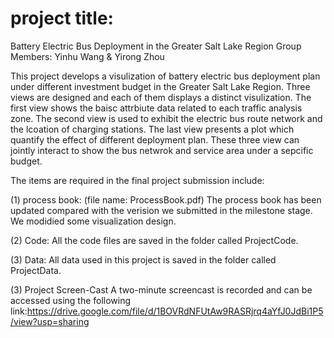 # project title:
Battery Electric Bus Deployment in the Greater Salt Lake Region
Group Members: Yinhu Wang & Yirong Zhou

This project develops a visulization of battery electric bus deployment plan under different investment budget in the Greater Salt Lake Region. Three views are designed and each of them displays a distinct visulization. The first view shows the baisc attrbiute data related to each traffic analysis zone. The second view is used to exhibit the electric bus route network and the lcoation of charging stations. The last view presents a plot which quantify the effect of different deployment plan. These three view can jointly interact to show the bus netwrok and service area under a sepcific budget.

The items are required in the final project submission include:

(1) process book: (file name: ProcessBook.pdf)
The process book has been updated compared with the verision we submitted in the milestone stage. We modidied some visualization design.

(2) Code:
All the code files are saved in the folder called ProjectCode.

(3) Data:
All data used in this project is saved in the folder called ProjectData.
 
(3) Project Screen-Cast
A two-minute screencast is recorded and can be accessed using the following link:https://drive.google.com/file/d/1BOVRdNFUtAw9RASRjrq4aYfJ0JdBi1P5/view?usp=sharing




